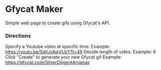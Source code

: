 # Gfycat Maker

Simple web page to create gifs using Gfycat's API.

### Directions
Specify a Youtube video at specific time.
  Example: https://youtu.be/SaVJyAwVUzY?t=49
Decide length of video.
  Example: 6
Click "Create" to generate your new Gfycat gif
  Example: https://gfycat.com/SilverDiligentAruanas
